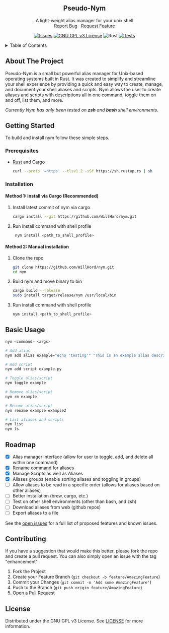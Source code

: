 <!-- PROJECT LOGO -->
<div align="center">
  <!-- TODO: Add an image here -->
  <!-- <a href="https://github.com/WillHord/nym"> -->
  <!--   <img src="images/logo.png" alt="Logo" width="80" height="80"> -->
  <!-- </a> -->

<h2 align="center">Pseudo-Nym</h2>

  <p align="center">
    A light-weight alias manager for your unix shell
    <br />
    <a href="https://github.com/WillHord/nym/issues/new?labels=bug&template=bug-report---.md">Report Bug</a>
    ·
    <a href="https://github.com/WillHord/nym/issues/new?labels=enhancement&template=feature-request---.md">Request Feature</a>
  </p>

[![Issues][issues-shield]][issues-url]
[![GNU GPL v3 License][license-shield]][license-url]
![Rust](https://img.shields.io/badge/rust-%23000000.svg?style=for-the-badge&logo=rust&logoColor=white)
[![Tests](https://github.com/WillHord/nym/actions/workflows/rust.yml/badge.svg)](https://github.com/WillHord/nym/actions/workflows/rust.yml)

</div>

<!-- TABLE OF CONTENTS -->
<details>
  <summary>Table of Contents</summary>
  <ol>
    <li>
      <a href="#about-the-project">About The Project</a>
    </li>
    <li>
      <a href="#getting-started">Getting Started</a>
      <ul>
        <li><a href="#prerequisites">Prerequisites</a></li>
        <li><a href="#installation">Installation</a></li>
      </ul>
    </li>
    <li><a href="#usage">Usage</a></li>
    <li><a href="#roadmap">Roadmap</a></li>
    <li><a href="#contributing">Contributing</a></li>
    <li><a href="#license">License</a></li>
    <!-- <li><a href="#contact">Contact</a></li> -->
    <!-- <li><a href="#acknowledgments">Acknowledgments</a></li> -->
  </ol>
</details>

<!-- ABOUT THE PROJECT -->

## About The Project

Pseudo-Nym is a small but powerful alias manager for Unix-based operating systems built in Rust. It was created to simplify and streamline your shell experience by providing a quick and easy way to create, manage, and document your shell aliases and scripts. Nym allows the user to create aliases and scripts with descriptions all in one command, toggle them on and off, list them, and more.

_Currently Nym has only been tested on **zsh** and **bash** shell environments._

<!-- GETTING STARTED -->

## Getting Started

To build and install nym follow these simple steps.

### Prerequisites

- [Rust](https://www.rust-lang.org/tools/install) and Cargo

  ```bash
  curl --proto '=https' --tlsv1.2 -sSf https://sh.rustup.rs | sh
  ```

### Installation

#### Method 1: Install via Cargo (Recommended)

1. Install latest commit of nym via cargo
   ```bash
   cargo install --git https://github.com/WillHord/nym.git
   ```

1. Run install command with shell profile
   ```bash
    nym install <path_to_shell_profile>
   ```


#### Method 2: Manual installation

1. Clone the repo

   ```bash
   git clone https://github.com/WillHord/nym.git
   cd nym
   ```

2. Build nym and move binary to bin

   ```bash
   cargo build --release
   sudo install target/release/nym /usr/local/bin
   ```

3. Run install command with shell profile

   ```bash
   nym install <path_to_shell_profile>
   ```

<!-- USAGE EXAMPLES -->

## Basic Usage

```bash
nym <command> <args>

# Add alias
nym add alias example="echo 'testing'" "This is an example alias description"

# Add script
nym add script example.py

# Toggle alias/script
nym toggle example

# Remove alias/script
nym rm example

# Rename alias/script
nym rename example example2

# List aliases and scripts
nym list
nym ls
```
<!-- ROADMAP -->

## Roadmap

- [x] Alias manager interface (allow for user to toggle, add, and delete all within one command)
- [x] Rename command for aliases
- [x] Manage Scripts as well as Aliases
- [x] Aliases groups (enable sorting aliases and toggling in groups)
- [ ] Allow aliases to be read in a specific order (allows for aliases based on other aliases)
- [ ] Better installation (brew, cargo, etc.)
- [ ] Test on other shell environments (other than bash, and zsh)
- [ ] Download aliases from web (github repos)
- [ ] Export aliases to a file

See the [open issues](https://github.com/WillHord/nym/issues) for a full list of proposed features and known issues.

<!-- CONTRIBUTING -->

## Contributing

If you have a suggestion that would make this better, please fork the repo and create a pull request. You can also simply open an issue with the tag "enhancement".

1. Fork the Project
2. Create your Feature Branch (`git checkout -b feature/AmazingFeature`)
3. Commit your Changes (`git commit -m 'Add some AmazingFeature'`)
4. Push to the Branch (`git push origin feature/AmazingFeature`)
5. Open a Pull Request

<!-- LICENSE -->

## License

Distributed under the GNU GPL v3 License. See [LICENSE](https://github.com/WillHord/nym/blob/main/LICENSE) for more information.

<!-- MARKDOWN LINKS & IMAGES -->
<!-- https://www.markdownguide.org/basic-syntax/#reference-style-links -->

[issues-shield]: https://img.shields.io/github/issues/WillHord/nym.svg?style=for-the-badge
[issues-url]: https://github.com/WillHord/nym/issues
[license-shield]: https://img.shields.io/github/license/github_username/repo_name.svg?style=for-the-badge
[license-url]: https://github.com/github_username/repo_name/blob/main/LICENSE
